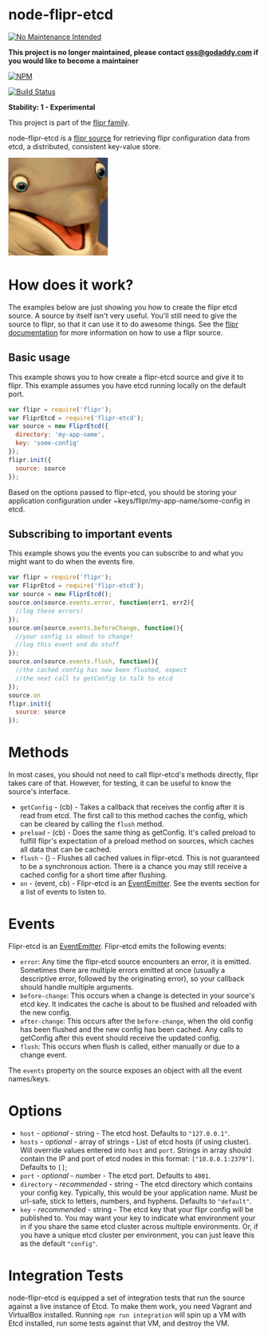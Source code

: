 node-flipr-etcd
===============

[![No Maintenance Intended](http://unmaintained.tech/badge.svg)](http://unmaintained.tech/)

**This project is no longer maintained, please contact oss@godaddy.com if you would like to become a maintainer**

[![NPM](https://nodei.co/npm/flipr-etcd.png?downloads=true&downloadRank=true&stars=true)](https://nodei.co/npm/flipr-etcd/)

[![Build Status](https://travis-ci.org/godaddy/node-flipr-etcd.svg)](https://travis-ci.org/godaddy/node-flipr-etcd)

**Stability: 1 - Experimental** 

This project is part of the [flipr family](https://github.com/godaddy/node-flipr).

node-flipr-etcd is a [flipr source](http://todoaddurl) for retrieving flipr configuration data from etcd, a distributed, consistent key-value store.

![node-flipr](/flipr.png?raw=true "node-flipr")

# How does it work?
The examples below are just showing you how to create the flipr etcd source.  A source by itself isn't very useful.  You'll still need to give the source to flipr, so that it can use it to do awesome things.  See the [flipr documentation](https://github.com/godaddy/node-flipr/blob/master/README.md) for more information on how to use a flipr source.

## Basic usage
This example shows you to how create a flipr-etcd source and give it to flipr.  This example assumes you have etcd running locally on the default port.
```javascript
var flipr = require('flipr');
var FliprEtcd = require('flipr-etcd');
var source = new FliprEtcd({
  directory: 'my-app-name',
  key: 'some-config'
});
flipr.init({
  source: source
});
```
Based on the options passed to flipr-etcd, you should be storing your application configuration under ~keys/flipr/my-app-name/some-config in etcd.

## Subscribing to important events
This example shows you the events you can subscribe to and what you might want to do when the events fire.

```javascript
var flipr = require('flipr');
var FliprEtcd = require('flipr-etcd');
var source = new FliprEtcd();
source.on(source.events.error, function(err1, err2){
  //log these errors!
});
source.on(source.events.beforeChange, function(){
  //your config is about to change!
  //log this event and do stuff
});
source.on(source.events.flush, function(){
  //the cached config has now been flushed, expect
  //the next call to getConfig to talk to etcd
});
source.on
flipr.init({
  source: source
});
```

# Methods

In most cases, you should not need to call flipr-etcd's methods directly, flipr takes care of that.  However, for testing, it can be useful to know the source's interface.

* `getConfig` - (cb) - Takes a callback that receives the config after it is read from etcd.  The first call to this method caches the config, which can be cleared by calling the `flush` method.
* `preload` - (cb) - Does the same thing as getConfig.  It's called preload to fulfill flipr's expectation of a preload method on sources, which caches all data that can be cached.
* `flush` - () - Flushes all cached values in flipr-etcd.  This is not guaranteed to be a synchronous action.  There is a chance you may still receive a cached config for a short time after flushing.
* `on` - (event, cb) - Flipr-etcd is an [EventEmitter](http://nodejs.org/api/events.html#events_class_events_eventemitter).  See the events section for a list of events to listen to.

# Events

Flipr-etcd is an [EventEmitter](http://nodejs.org/api/events.html#events_class_events_eventemitter).  Flipr-etcd emits the following events:

* `error`: Any time the flipr-etcd source encounters an error, it is emitted.  Sometimes there are multiple errors emitted at once (usually a descriptive error, followed by the originating error), so your callback should handle multiple arguments.
* `before-change`: This occurs when a change is detected in your source's etcd key.  It indicates the cache is about to be flushed and reloaded with the new config.
* `after-change`: This occurs after the `before-change`, when the old config has been flushed and the new config has been cached.  Any calls to getConfig after this event should receive the updated config.
* `flush`: This occurs when flush is called, either manually or due to a change event.

The `events` property on the source exposes an object with all the event names/keys.

# Options

* `host` - _optional_ - string - The etcd host.  Defaults to `"127.0.0.1"`.
* `hosts` - _optional_ - array of strings - List of etcd hosts (if using cluster).  Will override values entered into `host` and `port`.  Strings in array should contain the IP and port of etcd nodes in this format: `["10.0.0.1:2379"]`.  Defaults to `[]`;
* `port` - _optional_ - number - The etcd port.  Defaults to `4001`.
* `directory` - _recommended_ - string - The etcd directory which contains your config key.  Typically, this would be your application name.  Must be url-safe, stick to letters, numbers, and hyphens.  Defaults to `"default"`.
* `key` - _recommended_ - string - The etcd key that your flipr config will be published to.  You may want your key to indicate what environment your in if you share the same etcd cluster across multiple environments.  Or, if you have a unique etcd cluster per environment, you can just leave this as the default `"config"`.

# Integration Tests

node-flipr-etcd is equipped a set of integration tests that run the source against a live instance of Etcd.  To make them work, you need Vagrant and VirtualBox installed.  Running `npm run integration` will spin up a VM with Etcd installed, run some tests against that VM, and destroy the VM.
